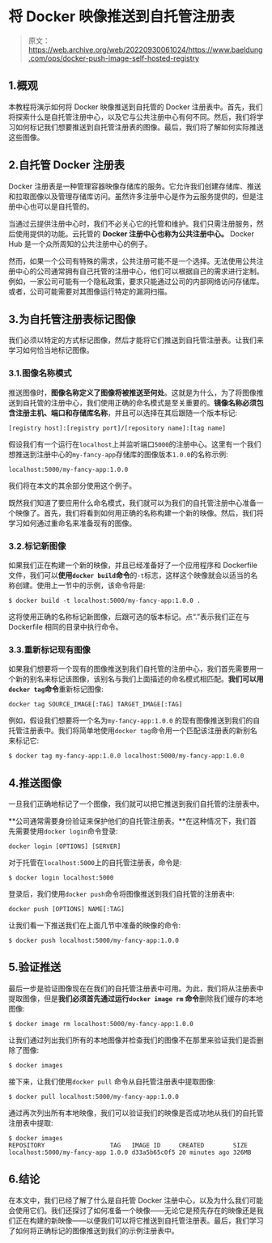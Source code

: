 # 将 Docker 映像推送到自托管注册表

> 原文：<https://web.archive.org/web/20220930061024/https://www.baeldung.com/ops/docker-push-image-self-hosted-registry>

## 1.概观

本教程将演示如何将 Docker 映像推送到自托管的 Docker 注册表中。首先，我们将探索什么是自托管注册中心，以及它与公共注册中心有何不同。然后，我们将学习如何标记我们想要推送到自托管注册表的图像。最后，我们将了解如何实际推送这些图像。

## 2.自托管 Docker 注册表

Docker 注册表是一种管理容器映像存储库的服务。它允许我们创建存储库、推送和拉取图像以及管理存储库访问。虽然许多注册中心是作为云服务提供的，但是注册中心也可以是自托管的。

当通过云提供注册中心时，我们不必关心它的托管和维护。我们只需注册服务，然后使用提供的功能。云托管的 **Docker 注册中心也称为公共注册中心。** Docker Hub 是一个众所周知的公共注册中心的例子。

然而，如果一个公司有特殊的需求，公共注册可能不是一个选择。无法使用公共注册中心的公司通常拥有自己托管的注册中心，他们可以根据自己的需求进行定制。例如，一家公司可能有一个隐私政策，要求只能通过公司的内部网络访问存储库。或者，公司可能需要对其图像运行特定的漏洞扫描。

## 3.为自托管注册表标记图像

我们必须以特定的方式标记图像，然后才能将它们推送到自托管注册表。让我们来学习如何恰当地标记图像。

### 3.1.图像名称模式

推送图像时，**图像名称定义了图像将被推送至何处**。这就是为什么，为了将图像推送到自托管的注册中心，我们使用正确的命名模式是至关重要的。**镜像名称必须包含注册主机、端口和存储库名称**，并且可以选择在其后跟随一个版本标记:

```
[registry host]:[registry port]/[repository name]:[tag name]
```

假设我们有一个运行在`localhost`上并监听端口`5000`的注册中心。这里有一个我们想推送到注册中心的`my-fancy-app`存储库的图像版本`1.0.0`的名称示例:

```
localhost:5000/my-fancy-app:1.0.0
```

我们将在本文的其余部分使用这个例子。

既然我们知道了要应用什么命名模式，我们就可以为我们的自托管注册中心准备一个映像了。首先，我们将看到如何用正确的名称构建一个新的映像。然后，我们将学习如何通过重命名来准备现有的图像。

### 3.2.标记新图像

如果我们正在构建一个新的映像，并且已经准备好了一个应用程序和 Dockerfile 文件，我们可以**使用`docker build`命令**的`-t`标志，这样这个映像就会以适当的名称创建。使用上一节中的示例，该命令将是:

```
$ docker build -t localhost:5000/my-fancy-app:1.0.0 .
```

这将使用正确的名称标记新图像，后跟可选的版本标记。点“.”表示我们正在与 Dockerfile 相同的目录中执行命令。

### 3.3.重新标记现有图像

如果我们想要将一个现有的图像推送到我们自托管的注册中心，我们首先需要用一个新的别名来标记该图像，该别名与我们上面描述的命名模式相匹配。**我们可以用`docker tag`命令**重新标记图像:

```
docker tag SOURCE_IMAGE[:TAG] TARGET_IMAGE[:TAG]
```

例如，假设我们想要将一个名为`my-fancy-app:1.0.0` 的现有图像推送到我们的自托管注册表中。我们将简单地使用`docker tag`命令用一个匹配该注册表的新别名来标记它:

```
$ docker tag my-fancy-app:1.0.0 localhost:5000/my-fancy-app:1.0.0
```

## 4.推送图像

一旦我们正确地标记了一个图像，我们就可以把它推送到我们自托管的注册表中。

**公司通常需要身份验证来保护他们的自托管注册表。**在这种情况下，我们首先需要使用`docker login`命令登录:

```
docker login [OPTIONS] [SERVER]
```

对于托管在`localhost:5000`上的自托管注册表，命令是:

```
$ docker login localhost:5000
```

登录后，我们使用`docker push`命令将图像推送到我们自托管的注册表中:

```
docker push [OPTIONS] NAME[:TAG]
```

让我们看一下推送我们在上面几节中准备的映像的命令:

```
$ docker push localhost:5000/my-fancy-app:1.0.0
```

## 5.验证推送

最后一步是验证图像现在在我们的自托管注册表中可用。为此，我们将从注册表中提取图像，但是**我们必须首先通过运行`docker image rm` 命令**删除我们缓存的本地图像:

```
$ docker image rm localhost:5000/my-fancy-app:1.0.0
```

让我们通过列出我们所有的本地图像并检查我们的图像不在那里来验证我们是否删除了图像:

```
$ docker images
```

接下来，让我们使用`docker pull` 命令从自托管注册表中提取图像:

```
$ docker pull localhost:5000/my-fancy-app:1.0.0
```

通过再次列出所有本地映像，我们可以验证我们的映像是否成功地从我们的自托管注册表中提取:

```
$ docker images
REPOSITORY                  TAG   IMAGE ID     CREATED        SIZE 
localhost:5000/my-fancy-app 1.0.0 d33a5b65c0f5 20 minutes ago 326MB
```

## 6.结论

在本文中，我们已经了解了什么是自托管 Docker 注册中心，以及为什么我们可能会使用它们。我们还探讨了如何准备一个映像——无论它是预先存在的映像还是我们正在构建的新映像——以便我们可以将它推送到自托管注册表。最后，我们学习了如何将正确标记的图像推送到我们的示例注册表中。